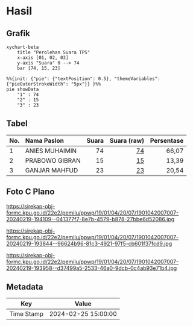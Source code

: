 # Hasil

## Grafik

```mermaid
xychart-beta
    title "Perolehan Suara TPS"
    x-axis [01, 02, 03]
    y-axis "Suara" 0 --> 74
    bar [74, 15, 23]
```

```mermaid
%%{init: {"pie": {"textPosition": 0.5}, "themeVariables": {"pieOuterStrokeWidth": "5px"}} }%%
pie showData
    "1" : 74
    "2" : 15
    "3" : 23
```

## Tabel

| No. | Nama Paslon    | Suara | Suara (raw) | Persentase |
|:--- |:-------------- | -----:| -----------:| ----------:|
| 1   | ANIES MUHAIMIN | 74    | [74][p-1]   | 66,07      |
| 2   | PRABOWO GIBRAN | 15    | [15][p-2]   | 13,39      |
| 3   | GANJAR MAHFUD  | 23    | [23][p-3]   | 20,54      |


[p-1]: https://github.com/gigit-pemilu/pemilu-2024-19-kepulauan-bangka-belitung/blob/main/pilpres/hitung-suara/sub/19-kepulauan-bangka-belitung/sub/01-bangka/sub/04-mendo-barat/sub/2007-kace/sub/007-tps/sub/paslon-1.txt
[p-2]: https://github.com/gigit-pemilu/pemilu-2024-19-kepulauan-bangka-belitung/blob/main/pilpres/hitung-suara/sub/19-kepulauan-bangka-belitung/sub/01-bangka/sub/04-mendo-barat/sub/2007-kace/sub/007-tps/sub/paslon-2.txt
[p-3]: https://github.com/gigit-pemilu/pemilu-2024-19-kepulauan-bangka-belitung/blob/main/pilpres/hitung-suara/sub/19-kepulauan-bangka-belitung/sub/01-bangka/sub/04-mendo-barat/sub/2007-kace/sub/007-tps/sub/paslon-3.txt

## Foto C Plano

https://sirekap-obj-formc.kpu.go.id/22e2/pemilu/ppwp/19/01/04/20/07/1901042007007-20240219-194109--041377f7-8e7b-4579-b878-27bbe6d52086.jpg

https://sirekap-obj-formc.kpu.go.id/22e2/pemilu/ppwp/19/01/04/20/07/1901042007007-20240219-193844--96624b96-81c3-4921-97f5-cb601f37fcd9.jpg

https://sirekap-obj-formc.kpu.go.id/22e2/pemilu/ppwp/19/01/04/20/07/1901042007007-20240219-193958--d37499a5-2533-46a0-9dcb-0c4ab93e71b4.jpg


## Metadata

| Key        | Value               |
| ---------- | ------------------- |
| Time Stamp | 2024-02-25 15:00:00 |



